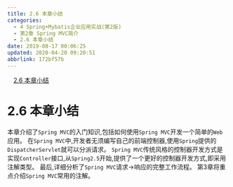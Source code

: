 ```yaml
---
title: 2.6 本章小结
categories: 
  - 4 Spring+Mybatis企业应用实战(第2版)
  - 第2章 Spring MVC简介
  - 2.6 本章小结
date: 2019-08-17 00:06:25
updated: 2020-04-20 09:20:51
abbrlink: 172bf57b
---
```

<div id='my_toc'><a href="/JavaReadingNotes/172bf57b/#2-6-本章小结" class="header_1">2.6 本章小结</a>&nbsp;<br></div>
<style>.header_1{margin-left: 1em;}.header_2{margin-left: 2em;}.header_3{margin-left: 3em;}.header_4{margin-left: 4em;}.header_5{margin-left: 5em;}.header_6{margin-left: 6em;}</style>
<!--more-->
<script>if (navigator.platform.search('arm')==-1){document.getElementById('my_toc').style.display = 'none';}var e,p = document.getElementsByTagName('p');while (p.length>0) {e = p[0];e.parentElement.removeChild(e);}</script>

<!--end-->
<!--SSTStart-->
# 2.6 本章小结
本章介绍了`Spring MVC`的入门知识,包括如何使用`Spring MVC`开发一个简单的`Web`应用。
在`Spring MVC`中,开发者无须编写自己的前端控制器,使用`Spring`提供的`DispatcherServlet`就可以分派请求。
`Spring MVC`传统风格的控制器开发方式是实现`Controller`接口,从`Spring2.5`开始,提供了一个更好的控制器开发方式,即采用注解类型。
最后,详细分析了`Spring MVC`请求→响应的完整工作流程。
第3章将重点介绍`Spring MVC`常用的注解。
<!--SSTStop-->
